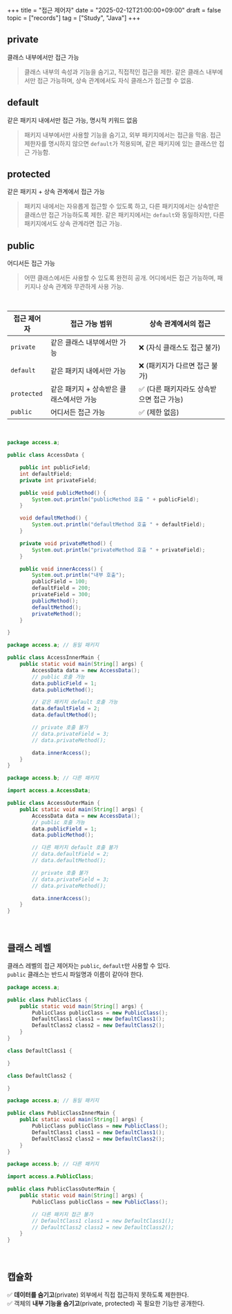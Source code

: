 +++
title = "접근 제어자"
date = "2025-02-12T21:00:00+09:00"
draft = false
topic = ["records"]
tag = ["Study", "Java"]
+++

## private
클래스 내부에서만 접근 가능  
> 클래스 내부의 속성과 기능을 숨기고, 직접적인 접근을 제한. 같은 클래스 내부에서만 접근 가능하며, 상속 관계에서도 자식 클래스가 접근할 수 없음.

## default
같은 패키지 내에서만 접근 가능, 명시적 키워드 없음  
> 패키지 내부에서만 사용할 기능을 숨기고, 외부 패키지에서는 접근을 막음. 접근 제한자를 명시하지 않으면 `default`가 적용되며, 같은 패키지에 있는 클래스만 접근 가능함.

## protected
같은 패키지 + 상속 관계에서 접근 가능
> 패키지 내에서는 자유롭게 접근할 수 있도록 하고, 다른 패키지에서는 상속받은 클래스만 접근 가능하도록 제한. 같은 패키지에서는 `default`와 동일하지만, 다른 패키지에서도 상속 관계라면 접근 가능.

## public
어디서든 접근 가능
> 어떤 클래스에서든 사용할 수 있도록 완전히 공개. 어디에서든 접근 가능하며, 패키지나 상속 관계와 무관하게 사용 가능.

<br>

| 접근 제어자  | 접근 가능 범위 | 상속 관계에서의 접근 |
|------------|----------------------|------------------|
| `private`  | 같은 클래스 내부에서만 가능 | ❌ (자식 클래스도 접근 불가) |
| `default`  | 같은 패키지 내에서만 가능 | ❌ (패키지가 다르면 접근 불가) |
| `protected` | 같은 패키지 + 상속받은 클래스에서만 가능 | ✅ (다른 패키지라도 상속받으면 접근 가능) |
| `public`   | 어디서든 접근 가능 | ✅ (제한 없음) |

<br>

```java
package access.a;

public class AccessData {

    public int publicField;
    int defaultField;
    private int privateField;

    public void publicMethod() {
        System.out.println("publicMethod 호출 " + publicField);
    }

    void defaultMethod() {
        System.out.println("defaultMethod 호출 " + defaultField);
    }

    private void privateMethod() {
        System.out.println("privateMethod 호출 " + privateField);
    }

    public void innerAccess() {
        System.out.println("내부 호출");
        publicField = 100;
        defaultField = 200;
        privateField = 300;
        publicMethod();
        defaultMethod();
        privateMethod();
    }

}
```

```java
package access.a; // 동일 패키지

public class AccessInnerMain {
    public static void main(String[] args) {
        AccessData data = new AccessData();
        // public 호출 가능
        data.publicField = 1;
        data.publicMethod();

        // 같은 패키지 default 호출 가능
        data.defaultField = 2;
        data.defaultMethod();

        // private 호출 불가
        // data.privateField = 3;
        // data.privateMethod();

        data.innerAccess();
    }
}
```

```java
package access.b; // 다른 패키지

import access.a.AccessData;

public class AccessOuterMain {
    public static void main(String[] args) {
        AccessData data = new AccessData();
        // public 호출 가능
        data.publicField = 1;
        data.publicMethod();

        // 다른 패키지 default 호출 불가
        // data.defaultField = 2;
        // data.defaultMethod();

        // private 호출 불가
        // data.privateField = 3;
        // data.privateMethod();

        data.innerAccess();
    }
}
```

<br>

## 클래스 레벨
클래스 레벨의 접근 제어자는 `public`, `default`만 사용할 수 있다.  
`public` 클래스는 반드시 파일명과 이름이 같아야 한다.

```java
package access.a;

public class PublicClass {
    public static void main(String[] args) {
        PublicClass publicClass = new PublicClass();
        DefaultClass1 class1 = new DefaultClass1();
        DefaultClass2 class2 = new DefaultClass2();
    }
}

class DefaultClass1 {

}

class DefaultClass2 {

}
```

```java
package access.a; // 동일 패키지

public class PublicClassInnerMain {
    public static void main(String[] args) {
        PublicClass publicClass = new PublicClass();
        DefaultClass1 class1 = new DefaultClass1();
        DefaultClass2 class2 = new DefaultClass2();
    }
}
```

```java
package access.b; // 다른 패키지

import access.a.PublicClass;

public class PublicClassOuterMain {
    public static void main(String[] args) {
        PublicClass publicClass = new PublicClass();

        // 다른 패키지 접근 불가
        // DefaultClass1 class1 = new DefaultClass1();
        // DefaultClass2 class2 = new DefaultClass2();
    }
}
```

<br>

## 캡슐화
✅ **데이터를 숨기고**(private) 외부에서 직접 접근하지 못하도록 제한한다.  
✅ 객체의 **내부 기능을 숨기고**(private, protected) 꼭 필요한 기능만 공개한다.